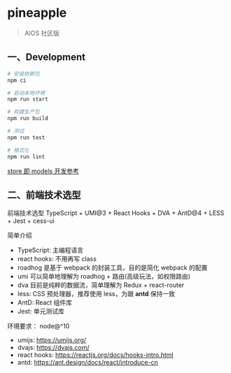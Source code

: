 # pineapple

> AIOS 社区版

## 一、Development

```bash
# 安装依赖包
npm ci

# 启动本地环境
npm run start

# 构建生产包
npm run build

# 测试
npm run test

# 格式化
npm run lint
```

[store 即 models 开发参考](./src/models/README.md)

## 二、前端技术选型

前端技术选型
TypeScript + UMI@3 + React Hooks + DVA + AntD@4 + LESS + Jest + cess-ui

简单介绍

- TypeScript: 主编程语言
- react hooks: 不用再写 class
- roadhog 是基于 webpack 的封装工具，目的是简化 webpack 的配置
- umi 可以简单地理解为 roadhog + 路由(高级玩法，如权限路由)
- dva 目前是纯粹的数据流，简单理解为 Redux + react-router
- less: CSS 预处理器，推荐使用 less，为跟 **antd** 保持一致
- AntD: React 组件库
- Jest: 单元测试库

环境要求：
node@^10

- umijs: <https://umijs.org/>
- dvajs: <https://dvajs.com/>
- react hooks: <https://reactjs.org/docs/hooks-intro.html>
- antd: <https://ant.design/docs/react/introduce-cn>
